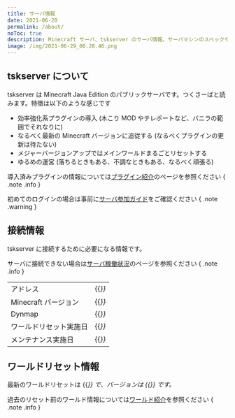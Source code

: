 ```yaml
---
title: サーバ情報
date: 2021-06-20
permalink: /about/
noToc: true
description: Minecraft サーバ、tskserver のサーバ情報。サーバマシンのスペックや接続するための情報、ワールド構成についてまとめています。
image: /img/2021-06-29_00.28.46.png
---
```


## tskserver について
tskserver は Minecraft Java Edition のパブリックサーバです。つくさーばと読みます。特徴は以下のような感じです

- 効率強化系プラグインの導入 (木こり MOD やテレポートなど、バニラの範囲でそれなりに)
- なるべく最新の Minecraft バージョンに追従する (なるべくプラグインの更新は待たない)
- メジャーバージョンアップではメインワールドまるごとリセットする
- ゆるめの運営 (落ちるときもある、不調なときもある、なるべく頑張る)

導入済みプラグインの情報については[プラグイン紹介](/plugins)のページを参照ください
{ .note .info }

初めてのログインの場合は事前に[サーバ参加ガイド](/introduction)をご確認ください
{ .note .warning }

## 接続情報
tskserver に接続するために必要になる情報です。

サーバに接続できない場合は[サーバ稼働状況](/status)のページを参照ください
{ .note .info }

|||
|:---|:---|
| アドレス               | {{<var servers.tskserver.host>}} |
| Minecraft バージョン   | {{<var servers.tskserver.version>}} |
| Dynmap                 | {{<var servers.tskserver.dynmap_url >}} |
| ワールドリセット実施日 | {{<var servers.tskserver.last_reset_at >}} |
| メンテナンス実施日     | {{<var servers.tskserver.last_updated_at >}} |


## ワールドリセット情報
最新のワールドリセットは {{<var servers.tskserver.last_reset_at >}} で、バージョンは {{<var servers.tskserver.version >}} です。

過去のリセット前のワールド情報については[ワールド紹介](/worlds)を参照ください
{ .note .info }
